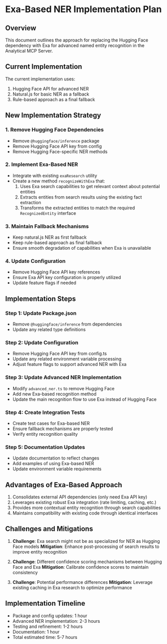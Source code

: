 # Exa-Based NER Implementation Plan

## Overview
This document outlines the approach for replacing the Hugging Face dependency with Exa for advanced named entity recognition in the Analytical MCP Server.

## Current Implementation
The current implementation uses:
1. Hugging Face API for advanced NER
2. Natural.js for basic NER as a fallback
3. Rule-based approach as a final fallback

## New Implementation Strategy

### 1. Remove Hugging Face Dependencies
- Remove `@huggingface/inference` package
- Remove Hugging Face API key from config
- Remove Hugging Face-specific NER methods

### 2. Implement Exa-Based NER
- Integrate with existing `exaResearch` utility
- Create a new method `recognizeWithExa` that:
  1. Uses Exa search capabilities to get relevant context about potential entities
  2. Extracts entities from search results using the existing fact extraction
  3. Transforms the extracted entities to match the required `RecognizedEntity` interface

### 3. Maintain Fallback Mechanisms
- Keep natural.js NER as first fallback
- Keep rule-based approach as final fallback
- Ensure smooth degradation of capabilities when Exa is unavailable

### 4. Update Configuration
- Remove Hugging Face API key references
- Ensure Exa API key configuration is properly utilized
- Update feature flags if needed

## Implementation Steps

### Step 1: Update Package.json
- Remove `@huggingface/inference` from dependencies
- Update any related type definitions

### Step 2: Update Configuration
- Remove Hugging Face API key from config.ts
- Update any related environment variable processing
- Adjust feature flags to support advanced NER with Exa

### Step 3: Update Advanced NER Implementation
- Modify `advanced_ner.ts` to remove Hugging Face
- Add new Exa-based recognition method
- Update the main recognition flow to use Exa instead of Hugging Face

### Step 4: Create Integration Tests
- Create test cases for Exa-based NER
- Ensure fallback mechanisms are properly tested
- Verify entity recognition quality

### Step 5: Documentation Updates
- Update documentation to reflect changes
- Add examples of using Exa-based NER
- Update environment variable requirements

## Advantages of Exa-Based Approach
1. Consolidates external API dependencies (only need Exa API key)
2. Leverages existing robust Exa integration (rate limiting, caching, etc.)
3. Provides more contextual entity recognition through search capabilities
4. Maintains compatibility with existing code through identical interfaces

## Challenges and Mitigations
1. **Challenge**: Exa search might not be as specialized for NER as Hugging Face models
   **Mitigation**: Enhance post-processing of search results to improve entity recognition

2. **Challenge**: Different confidence scoring mechanisms between Hugging Face and Exa
   **Mitigation**: Calibrate confidence scores to maintain consistency

3. **Challenge**: Potential performance differences
   **Mitigation**: Leverage existing caching in Exa research to optimize performance

## Implementation Timeline
- Package and config updates: 1 hour
- Advanced NER implementation: 2-3 hours
- Testing and refinement: 1-2 hours
- Documentation: 1 hour
- Total estimated time: 5-7 hours
